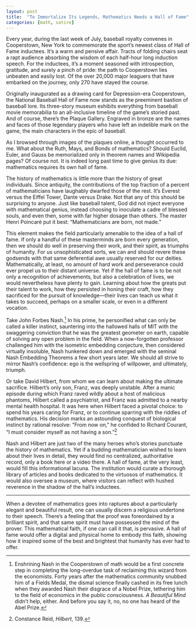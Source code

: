 ```yaml
---
layout: post
title:  "To Immortalize Its Legends, Mathematics Needs a Hall of Fame"
categories: [math, satire]
---
```


Every year, during the last week of July, baseball royalty convenes in Cooperstown, New York to commemorate the sport’s newest class of Hall of Fame inductees. It’s a warm and pensive affair. Tracts of folding chairs seat a rapt audience absorbing the wisdom of each half-hour long induction speech. For the inductees, it’s a moment seasoned with introspection, gratitude, and  surely a pinch of pride: the path to Cooperstown lies unbeaten and easily lost. Of the over 20,000 major leaguers that have embarked on the journey, only 270 have stayed the course.

Originally inaugurated as a drawing card for Depression-era Cooperstown, the National Baseball Hall of Fame now stands as the preeminent bastion of baseball lore. Its three-story museum exhibits everything from baseball movie memorabilia to an all-inclusive timeline of the game’s storied past. And of course, there’s the Plaque Gallery. Engraved in bronze are the names and faces of those legendary players who have left an indelible mark on the game, the main characters in the epic of baseball.

As I browsed through images of the plaques online, a thought occurred to me. What about the Ruth, Mays, and Bonds of mathematics? Should Euclid, Euler, and Gauss be memorialized only in theorem names and Wikipedia pages? Of course not. It is indeed long past time to give genius its due: mathematics requires its own hall of fame.

The history of mathematics is little more than the history of great individuals. Since antiquity, the contributions of the top fraction of a percent of mathematicians have laughably dwarfed those of the rest. It’s Everest versus the Eiffel Tower, Dante versus Drake. Not that any of this should be surprising to anyone. Just like baseball talent, God did not inject everyone with mathematical genius, instead choosing to inoculate a cadre of blessed souls, and even then, some with far higher dosage than others. The master Henri Poincaré put it best: “Mathematicians are born, not made.”

This element makes the field particularly amenable to the idea of a hall of fame. If only a handful of these masterminds are born every generation, then we should do well in preserving their work, and their spirit, as triumphs of humanity. For us unsophisticated sorts, we can and should revere these godsends with that same deferential awe usually reserved for our deities. Mathematically, at least, no amount of hard work and perseverance could ever propel us to their distant universe. Yet if the hall of fame is to be not only a recognition of achievements, but also a celebration of lives, we would nevertheless have plenty to gain. Learning about how the greats put their talent to work, how they persisted in honing their craft, how they sacrificed for the pursuit of knowledge—their lives can teach us what it takes to succeed, perhaps on a smaller scale, or even in a different vocation.

Take John Forbes Nash.[^1] In his prime, he personified what can only be called a killer instinct, sauntering into the hallowed halls of MIT with the swaggering conviction that he was the greatest geometer on earth, capable of solving any open problem in the field. When a now-forgotten professor challenged him with the isometric embedding conjecture, then considered virtually insoluble, Nash hunkered down and emerged with the seminal Nash Embedding Theorems a few short years later. We should all strive to mirror Nash’s confidence: ego is the wellspring of willpower, and ultimately, triumph.

Or take David Hilbert, from whom we can learn about making the ultimate sacrifice. Hilbert’s only son, Franz, was deeply unstable. After a manic episode during which Franz raved wildly about a host of malicious phantoms, Hilbert called a psychiatrist, and Franz was admitted to a nearby mental health hospital. It was here when Hilbert faced a pivotal choice: to spend his years caring for Franz, or to continue sparring with the riddles of mathematics. His decision marks an astounding conquest of biological instinct by rational resolve: “From now on,” he confided to Richard Courant, “I must consider myself as not having a son.”[^2]

Nash and Hilbert are just two of the many heroes who’s stories punctuate the history of mathematics. Yet if a budding mathematician wished to learn about their lives in detail, they would find no centralized, authoritative record, only a book here or a video there. A hall of fame, at the very least, would fill this informational lacuna. The institution would curate a thorough library of articles and books dedicated to the virtuosos of mathematics. It would also oversee a museum, where visitors can reflect with hushed reverence in the shadow of the hall’s inductees.

---

When a devotee of mathematics goes into raptures about a particularly elegant and beautiful result, one can usually discern a religious undertone to their speech. There’s a feeling that the proof was foreordained by a brilliant spirit, and that same spirit must have possessed the mind of the prover. This mathematical faith, if one can call it that, is pervasive. A hall of fame would offer a digital and physical home to embody this faith, showing how it inspired some of the best and brightest that humanity has ever had to offer.

[^1]: Enshrining Nash in the Cooperstown of math would be a first concrete step in completing the long-overdue task of reclaiming this wizard from the economists. Forty years after the mathematics community snubbed him of a Fields Medal, the dismal science finally cashed in its free lunch when they awarded Nash their disgrace of a Nobel Prize, tethering him to the field of economics in the public consciousness. _A Beautiful Mind_ didn’t help, either. And before you say it, no, no one has heard of the Abel Prize.
[^2]: Constance Reid, _Hilbert_, 139.
